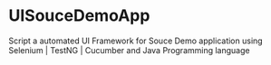 # UISouceDemoApp
Script a automated UI Framework for Souce Demo application using Selenium | TestNG | Cucumber and Java Programming language

